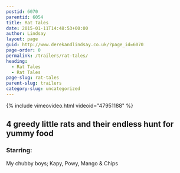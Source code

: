 ```yaml
---
postid: 6070
parentid: 6054
title: Rat Tales
date: 2015-01-11T14:48:53+00:00
author: Lindsay
layout: page
guid: http://www.derekandlindsay.co.uk/?page_id=6070
page-order: 0
permalink: /trailers/rat-tales/
heading:
  - Rat Tales
  - Rat Tales
page-slug: rat-tales
parent-slug: trailers
category-slug: uncategorized
---
```

{% include vimeovideo.html videoid="47951188" %}

## 4 greedy little rats and their endless hunt for yummy food

### Starring:

My chubby boys; Kapy, Powy, Mango & Chips
